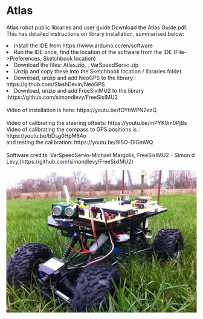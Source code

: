 # Atlas
Atlas robot public libraries and user guide
Download the Atlas Guide.pdf. This has detailed instructions on library installation, summarised below:

<li>Install the IDE from https://www.arduino.cc/en/software</li>
<li>Run the IDE once, find the location of the software from the IDE (File->Preferences, Sketchbook location)</li>
<li>Download the files: Atlas.zip, , VarSpeedServo.zip</li>
<li>Unzip and copy these into the Sketchbook location / libraries folder.</li>
<li>Download, unzip and add NeoGPS to the library : https://github.com/SlashDevin/NeoGPS</li>
<li>Download, unzip and add FreeSixIMU2 to the library :https://github.com/simondlevy/FreeSixIMU2 </li>

</ol>
<br>
Video of installation is here: https://youtu.be/fOYhWPN2ezQ
<br><br>
Video of calibrating the steering offsets: https://youtu.be/mPYK9m0PjBs  <br>
Video of calibrating the compass to GPS positions is : https://youtu.be/bDsg0HpM64o  <br>
and testing the calibration: https://youtu.be/9ISO-DlGmWQ
<br><br>
Software credits: VarSpeedServo-Michael Margolis, FreeSixIMU2 - Simon d Levy,(https://github.com/simondlevy/FreeSixIMU2)

![alt text](https://github.com/swane/atlas/blob/main/Atlas.jpg)
